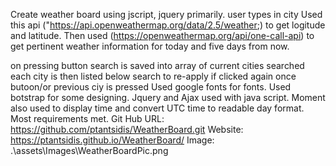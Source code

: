 Create weather board using jscript, jquery primarily.
user types in city
Used this api ("https://api.openweathermap.org/data/2.5/weather;) to get logitude and latitude. Then used (https://openweathermap.org/api/one-call-api) to get pertinent weather information for today and five days from now.

on pressing button search is saved into array of current cities searched
each city is then listed below search to re-apply if clicked again
once butoon/or previous ciy is pressed
Used google fonts for fonts.
Used botstrap for some designing.
Jquery and Ajax used with java script.
Moment also used to display time and convert UTC time to readable day format.
Most requirements met.
Git Hub URL: https://github.com/ptantsidis/WeatherBoard.git
Website:  https://ptantsidis.github.io/WeatherBoard/
Image: .\assets\Images\WeatherBoardPic.png
